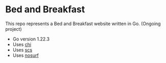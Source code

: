 # Bed and Breakfast

This repo represents a Bed and Breakfast website written in Go.
(Ongoing project)
- Go version 1.22.3
- Uses [chi](https://github.com/go-chi/chi/v5) 
- Uses [scs](https://github.com/alexedwards/scs/v2)
- Uses [nosurf](https://github.com/justinas/nosurf) 